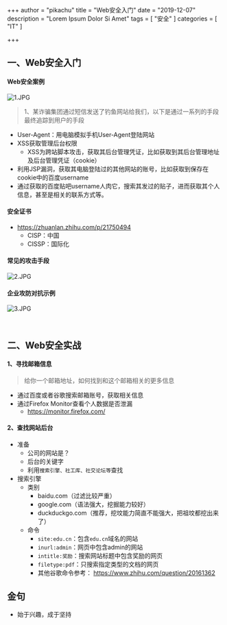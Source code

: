 +++
author = "pikachu"
title = "Web安全入门"
date = "2019-12-07"
description = "Lorem Ipsum Dolor Si Amet"
tags = [
	"安全"
]
categories = [
    "IT"
]

+++

## 一、Web安全入门

#### Web安全案例

![1.JPG](http://ww1.sinaimg.cn/mw690/006H3ec5gy1g9o6vaa8zbj30hz0dlaao.jpg)
> 1、某诈骗集团通过短信发送了钓鱼网站给我们，以下是通过一系列的手段最终追踪到用户的手段

- User-Agent：用电脑模拟手机User-Agent登陆网站
- XSS获取管理后台权限
  - XSS为跨站脚本攻击，获取其后台管理凭证，比如获取到其后台管理地址及后台管理凭证（cookie）
- 利用JSP漏洞，获取其电脑登陆过的其他网站的账号，比如获取到保存在cookie中的百度username
- 通过获取的百度贴吧username人肉它，搜索其发过的贴子，进而获取其个人信息，甚至是相关的联系方式等。

#### 安全证书
- https://zhuanlan.zhihu.com/p/21750494
  - CISP：中国
  - CISSP：国际化

#### 常见的攻击手段
![2.JPG](http://ww1.sinaimg.cn/mw690/006H3ec5gy1g9o6yt6rg8j30pd0dsdgu.jpg)

#### 企业攻防对抗示例

![3.JPG](http://ww1.sinaimg.cn/mw690/006H3ec5ly1g9o2qvzi4nj30op0e9dh4.jpg)

&nbsp;

## 二、Web安全实战

#### 1、寻找邮箱信息
> 给你一个邮箱地址，如何找到和这个邮箱相关的更多信息

- 通过百度或者谷歌搜索邮箱账号，获取相关信息
- 通过Firefox Monitor查看个人数据是否泄漏
	- https://monitor.firefox.com/

#### 2、查找网站后台

- 准备
	- 公司的网站是？
	- 后台的关键字
	- 利用`搜索引擎、社工库、社交论坛等`查找
- 搜索引擎
	- 类别
		- baidu.com（过滤比较严重）
		- google.com（语法强大，挖掘能力较好）
		- duckduckgo.com（推荐，挖坟能力简直不能强大，把祖坟都挖出来了）
	- 命令
		- `site:edu.cn`：包含`edu.cn`域名的网站
		- `inurl:admin`：网页中包含admin的网站
		- `intitle:奖励`：搜索网站标题中包含奖励的网页
		- `filetype:pdf`：只搜索指定类型的文档的网页
		- 其他谷歌命令参考： https://www.zhihu.com/question/20161362


## 金句
- 始于兴趣，成于坚持


